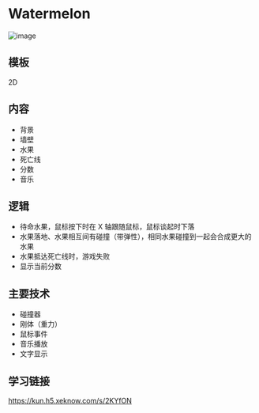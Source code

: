 # Watermelon
![image](https://user-images.githubusercontent.com/23046289/230736220-e9045166-7596-4067-be61-716b666ef90d.png)


## 模板
2D

## 内容
- 背景
- 墙壁
- 水果
- 死亡线
- 分数
- 音乐

## 逻辑
- 待命水果，鼠标按下时在 X 轴跟随鼠标，鼠标谈起时下落
- 水果落地、水果相互间有碰撞（带弹性），相同水果碰撞到一起会合成更大的水果
- 水果抵达死亡线时，游戏失败
- 显示当前分数

## 主要技术
- 碰撞器
- 刚体（重力）
- 鼠标事件
- 音乐播放
- 文字显示

## 学习链接
https://kun.h5.xeknow.com/s/2KYfON

